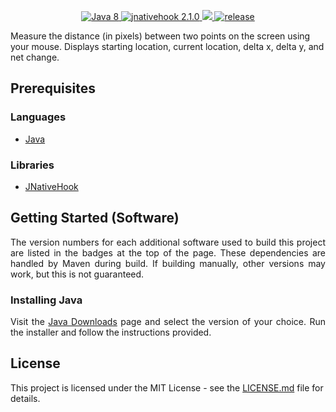 <p align="center">
  <a href="https://www.oracle.com/technetwork/java/javase/downloads/jdk8-downloads-2133151.html">
    <img src="https://img.shields.io/badge/Java-8-blue.svg" alt="Java 8">
  </a>
  <a href="https://github.com/kwhat/jnativehook">
    <img src="https://img.shields.io/badge/jnativehook-2.1.0-blue.svg" alt="jnativehook 2.1.0">
  </a>
  <a href="LICENSE.md">
    <img src="https://img.shields.io/github/license/JakeJMattson/MouseMeasure.svg">
  </a>
  <a href="https://GitHub.com/JakeJMattson/MouseMeasure/releases/">
    <img src="https://img.shields.io/github/release/JakeJMattson/MouseMeasure.svg" alt="release">
  </a>
</p>

Measure the distance (in pixels) between two points on the screen using your mouse. Displays starting location, current location, delta x, delta y, and net change.

## Prerequisites

### Languages
* [Java](https://go.java/index.html?intcmp=gojava-banner-java-com)

### Libraries
* [JNativeHook](https://github.com/kwhat/jnativehook)

## Getting Started (Software)
<p align="justify">
The version numbers for each additional software used to build this project are listed in the badges at the top of the page. These dependencies are handled by Maven during build. If building manually, other versions may work, but this is not guaranteed.
</p>

### Installing Java
<p align="justify">
Visit the <a href="http://www.oracle.com/technetwork/java/javase/downloads/index.html">Java Downloads</a> 
page and select the version of your choice.
Run the installer and follow the instructions provided.
</p>

## License
This project is licensed under the MIT License - see the [LICENSE.md](LICENSE.md) file for details.
